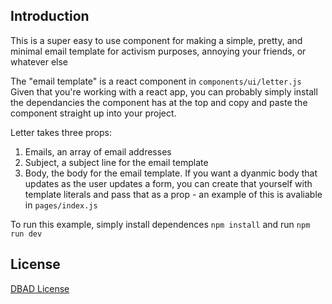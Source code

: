 ## Introduction

This is a super easy to use component for making a simple, pretty, and minimal email template for activism purposes, annoying your friends, or whatever else

The "email template" is a react component in `components/ui/letter.js`
Given that you're working with a react app, you can probably simply install the dependancies the component has at the top and copy and paste the component straight up into your project.

Letter takes three props:

1. Emails, an array of email addresses
2. Subject, a subject line for the email template
3. Body, the body for the email template. If you want a dyanmic body that updates as the user updates a form, you can create that yourself with template literals and pass that as a prop - an example of this is avaliable in `pages/index.js`

To run this example, simply install dependences `npm install` and run `npm run dev`

## License

[DBAD License](https://dbad-license.org/)

